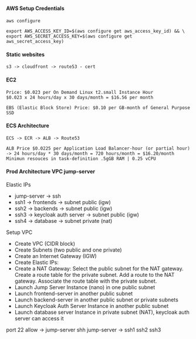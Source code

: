 #### AWS Setup Credentials

#### 
```
aws configure

export AWS_ACCESS_KEY_ID=$(aws configure get aws_access_key_id) && \
export AWS_SECRET_ACCESS_KEY=$(aws configure get aws_secret_access_key)
```

#### Static websites

```
s3 -> cloudfront -> route53 - cert
```

#### EC2

```
Price: $0.023 per On Demand Linux t2.small Instance Hour
$0.023 x 24 hours/day x 30 days/month = $16.56 per month

EBS (Elastic Block Store) Price: $0.10 per GB-month of General Purpose SSD
```

#### ECS Architecture

```
ECS -> ECR -> ALB -> Route53

ALB Price $0.0225 per Application Load Balancer-hour (or partial hour)
-> 24 hours/day * 30 days/month = 720 hours/month = $16.20/month
Minimun resouces in task-definition .5gGB RAM | 0.25 vCPU
```

#### Prod Architecture VPC jump-server
Elastic IPs

- jump-server -> ssh
- ssh1 -> frontends -> subnet public (igw)
- ssh2 -> backends -> subnet public (igw)
- ssh3 -> keycloak auth server -> subnet public (igw)
- ssh4 -> database -> subnet private (nat)

Setup VPC

- Create VPC (CIDR block)
- Create Subnets (two public and one private)
- Create an Internet Gateway (IGW)
- Create Elastic IPs:
- Create a NAT Gateway:
  Select the public subnet for the NAT gateway.
  Create a route table for the private subnet. Add a route to the NAT gateway. Associate the route table with the private subnet. 
- Launch Jump Server Instance (nano) in one public subnet
- Launch frontend-server in another public subnet
- Launch backend-server in another public subnet or private subnets
- Launch Keycloak Auth Server Instance in another public subnet
- Launch database server Instance in private subnet (NAT), keycloak auth server can access it



port 22 allow -> jump-server
shh jump-server -> ssh1 ssh2 ssh3